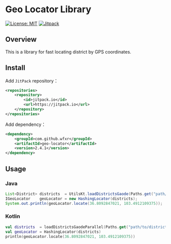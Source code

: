 # Geo Locator Library

[![License: MIT](https://img.shields.io/badge/License-MIT-yellow.svg)](https://opensource.org/licenses/MIT)
[![Jitpack](https://jitpack.io/v/wfxr/geo-locator.svg)](https://jitpack.io/#wfxr/geo-locator)

## Overview

This is a library for fast locating district by GPS coordinates.

## Install

Add `JitPack` repository：
```xml
<repositories>
    <repository>
        <id>jitpack.io</id>
        <url>https://jitpack.io</url>
    </repository>
</repositories>
```
Add dependency：
```xml
<dependency>
    <groupId>com.github.wfxr</groupId>
    <artifactId>geo-locator</artifactId>
    <version>2.4.1</version>
</dependency>
```

## Usage

### Java
``` java
List<District> districts  = UtilsKt.loadDistrictsGaode(Paths.get("path/to/districts/dir"));
IGeoLocator    geoLocator = new HashingLocator(districts);
System.out.println(geoLocator.locate(36.8092847021, 103.4912109375));
```

### Kotlin
``` kotlin
val districts  = loadDistrictsGaodeParallel(Paths.get("path/to/districts/dir"))
val geoLocator = HashingLocator(districts)
println(geoLocator.locate(36.8092847021, 103.4912109375))
```
